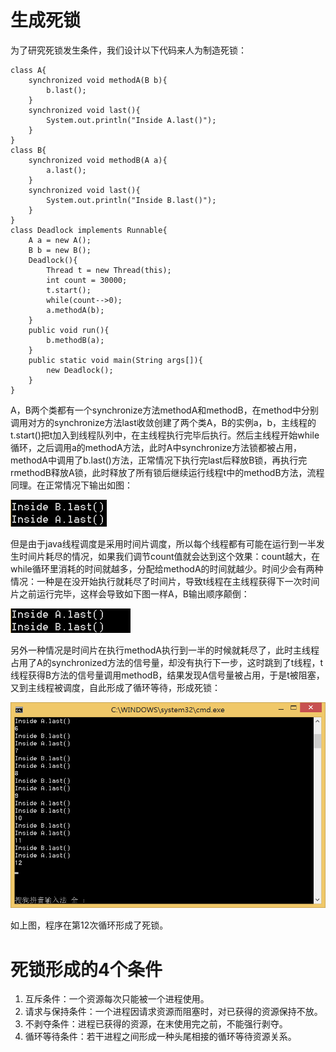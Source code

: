 
# 生成死锁 #

为了研究死锁发生条件，我们设计以下代码来人为制造死锁：
    
    class A{
    	synchronized void methodA(B b){
    		b.last();
    	}
    	synchronized void last(){
    		System.out.println("Inside A.last()");
    	}
    }
    class B{
    	synchronized void methodB(A a){
    		a.last();
    	}
    	synchronized void last(){
    		System.out.println("Inside B.last()");
    	}
    }
    class Deadlock implements Runnable{
    	A a = new A();
    	B b = new B();
    	Deadlock(){
    		Thread t = new Thread(this);
    		int count = 30000;
    		t.start();
    		while(count-->0);
    		a.methodA(b);
    	}
    	public void run(){
    		b.methodB(a);
    	}
    	public static void main(String args[]){
    		new Deadlock();
    	}
    }
    
A，B两个类都有一个synchronize方法methodA和methodB，在method中分别调用对方的synchronize方法last收敛创建了两个类A，B的实例a，b，主线程的t.start()把t加入到线程队列中，在主线程执行完毕后执行。然后主线程开始while循环，之后调用a的methodA方法，此时A中synchronize方法锁都被占用，methodA中调用了b.last()方法，正常情况下执行完last后释放B锁，再执行完rmethodB释放A锁，此时释放了所有锁后继续运行线程t中的methodB方法，流程同理。在正常情况下输出如图：

![](deadlock5.png)

但是由于java线程调度是采用时间片调度，所以每个线程都有可能在运行到一半发生时间片耗尽的情况，如果我们调节count值就会达到这个效果：count越大，在while循环里消耗的时间就越多，分配给methodA的时间就越少。时间少会有两种情况：一种是在没开始执行就耗尽了时间片，导致t线程在主线程获得下一次时间片之前运行完毕，这样会导致如下图一样A，B输出顺序颠倒：

![](deadlock4.png)

另外一种情况是时间片在执行methodA执行到一半的时候就耗尽了，此时主线程占用了A的synchronized方法的信号量，却没有执行下一步，这时跳到了t线程，t线程获得B方法的信号量调用methodB，结果发现A信号量被占用，于是t被阻塞，又到主线程被调度，自此形成了循环等待，形成死锁：

![](deadlock1.png)

如上图，程序在第12次循环形成了死锁。
 
# 死锁形成的4个条件 #
1. 互斥条件：一个资源每次只能被一个进程使用。
2. 请求与保持条件：一个进程因请求资源而阻塞时，对已获得的资源保持不放。
3. 不剥夺条件：进程已获得的资源，在末使用完之前，不能强行剥夺。
4. 循环等待条件：若干进程之间形成一种头尾相接的循环等待资源关系。


